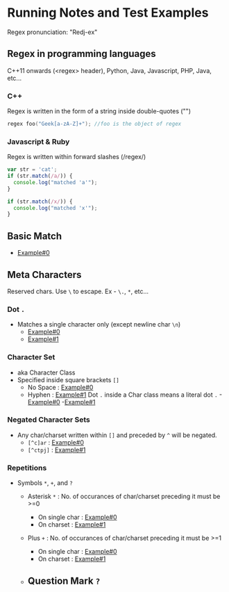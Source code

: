 # Running Notes and Test Examples

Regex pronunciation: "Redj-ex"

## Regex in programming languages

C++11 onwards (\<regex\> header), Python, Java, Javascript, PHP, Java, etc...

### C++ 

Regex is written in the form of a string inside double-quotes ("")

```cpp
regex foo("Geek[a-zA-Z]+"); //foo is the object of regex 
```
### Javascript & Ruby

Regex is written within forward slashes (/regex/)

```js
var str = 'cat';
if (str.match(/a/)) {
  console.log("matched 'a'");
}

if (str.match(/x/)) {
  console.log("matched 'x'");
}
```

## Basic Match
- [Example#0](https://www.regexpal.com/?fam=116958)

## Meta Characters
Reserved chars. Use `\` to escape. Ex - `\.`, `*`, etc...

### Dot `.`
- Matches a single character only (except newline char `\n`)
  - [Example#0](https://www.regexpal.com/?fam=116959)
  - [Example#1](https://www.regexpal.com/?fam=116960)
  
### Character Set
- aka Character Class
- Specified inside square brackets `[]`
  - No Space : [Example#0](https://www.regexpal.com/?fam=116961)
  - Hyphen : [Example#1](https://www.regexpal.com/?fam=116971)
Dot `.` inside a Char class means a literal dot `.`
  -[Example#0](https://www.regexpal.com/?fam=116963)
  -[Example#1](https://www.regexpal.com/?fam=116964)
  
### Negated Character Sets
- Any char/charset written within `[]` and preceded by `^` will be negated.
  - `[^c]ar` : [Example#0](https://www.regexpal.com/?fam=116965)
  - `[^ctpj]` : [Example#1](https://www.regexpal.com/?fam=116966)
  
### Repetitions
- Symbols `*`, `+`, and `?`
  - Asterisk `*` : No. of occurances of char/charset preceding it must be >=0 
    - On single char : [Example#0](https://www.regexpal.com/?fam=116967)
    - On charset : [Example#1](https://www.regexpal.com/?fam=116968)
    
  - Plus `+` : No. of occurances of char/charset preceding it must be >=1
    - On single char : [Example#0](https://www.regexpal.com/?fam=116969)
    - On charset : [Example#1](https://www.regexpal.com/?fam=116970)
    
  - Question Mark `?`
    - 
